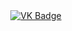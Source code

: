 <div  id="badges" align ="center">
<a href= "https://vk.com/nrmusicru"
  <img src = "https://img.shields.io/badge/VK-blue?style=for-the-badge&logo=VK&logoColor"white" alt="VK Badge"/>
</a>
<a href= "https://mail.google.com/mail/u/0/#inbox">
  <img src = "https://img.shields.io/badge/EMAIL-red?style=for-the-badge&logo=Gmail&logoColor"white" alt="VK Badge"/>
</a>
</div>
